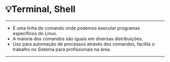# :bulb:Terminal, Shell
---
* É uma linha de comando onde podemos executar programas específicos do Linux.
* A maioria dos comandos são iguais em diversas distribuições.
* Uso para automação de processos através dos comandos, facilita o trabalho no Sistema para profissionais na área.
---
